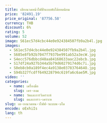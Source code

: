 ```yaml
---
title: เตียงนวดหน้าไฟฟ้าแบบพับได้ยอดนิยม
price: '82491.19'
price_original: '87756.58'
currency: THB
discount: 6%
rating: 5
volume: 52
image: S61ec57d4cbc44e0e924384507fb9a2b4l.jpg
images:
  - S61ec57d4cbc44e0e924384507fb9a2b4l.jpg
  - S685e8fb92b7047f7937be991ab52a3ecW.jpg
  - S4ecc576dbbcd48aa84168633aac22ebcb.jpg
  - S17df24a927b344a5b79d60279174d6c7i.jpg
  - S0eb8cb0a189f4ec4a9138e0378376464O.jpg
  - S94b327fcdff649228794c619fa6c6ae5M.jpg
video: ''
categories:
  - name: เครื่องมือ
    slug: เคร-องม
  - name: วัดและการวิเคราะห์
    slug: ดและการว-เคราะห
slug: เต-ยงนวดหน-าไฟฟ-าแบบพ-บได
encode: oExhiIs
lang: th
---
```

  